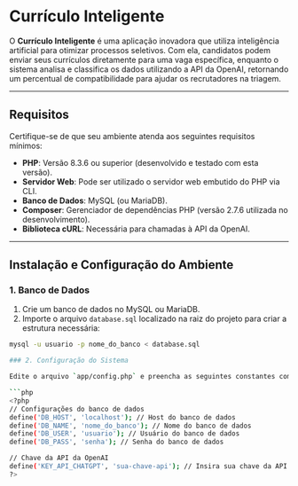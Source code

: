 # Currículo Inteligente

O **Currículo Inteligente** é uma aplicação inovadora que utiliza inteligência artificial para otimizar processos seletivos. Com ela, candidatos podem enviar seus currículos diretamente para uma vaga específica, enquanto o sistema analisa e classifica os dados utilizando a API da OpenAI, retornando um percentual de compatibilidade para ajudar os recrutadores na triagem.

---

## Requisitos

Certifique-se de que seu ambiente atenda aos seguintes requisitos mínimos:

- **PHP**: Versão 8.3.6 ou superior (desenvolvido e testado com esta versão).
- **Servidor Web**: Pode ser utilizado o servidor web embutido do PHP via CLI.
- **Banco de Dados**: MySQL (ou MariaDB).
- **Composer**: Gerenciador de dependências PHP (versão 2.7.6 utilizada no desenvolvimento).
- **Biblioteca cURL**: Necessária para chamadas à API da OpenAI.

---

## Instalação e Configuração do Ambiente

### 1. Banco de Dados

1. Crie um banco de dados no MySQL ou MariaDB.
2. Importe o arquivo `database.sql` localizado na raiz do projeto para criar a estrutura necessária:

```bash
mysql -u usuario -p nome_do_banco < database.sql

### 2. Configuração do Sistema

Edite o arquivo `app/config.php` e preencha as seguintes constantes com as informações do seu ambiente:

```php
<?php
// Configurações do banco de dados
define('DB_HOST', 'localhost'); // Host do banco de dados
define('DB_NAME', 'nome_do_banco'); // Nome do banco de dados
define('DB_USER', 'usuario'); // Usuário do banco de dados
define('DB_PASS', 'senha'); // Senha do banco de dados

// Chave da API da OpenAI
define('KEY_API_CHATGPT', 'sua-chave-api'); // Insira sua chave da API da OpenAI
?>
